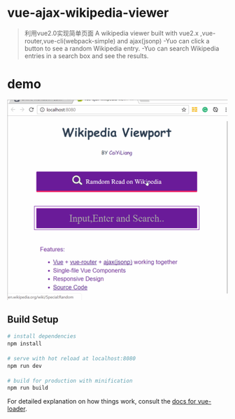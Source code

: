 # vue-ajax-wikipedia-viewer

> 利用vue2.0实现简单页面
> A wikipedia viewer built with vue2.x ,vue-router,vue-cli(webpack-simple) and ajax(jsonp) 
>  -Yuo can click a button to see a random Wikipedia entry.
>  -Yuo can search Wikipedia entries in a search box and see the results.

# demo
<img src="./img/wikipedia-viewer.gif" alt="wikipedia-viewer.vuejs-demo">

## Build Setup

``` bash
# install dependencies
npm install

# serve with hot reload at localhost:8080
npm run dev

# build for production with minification
npm run build
```

For detailed explanation on how things work, consult the [docs for vue-loader](http://vuejs.github.io/vue-loader).
